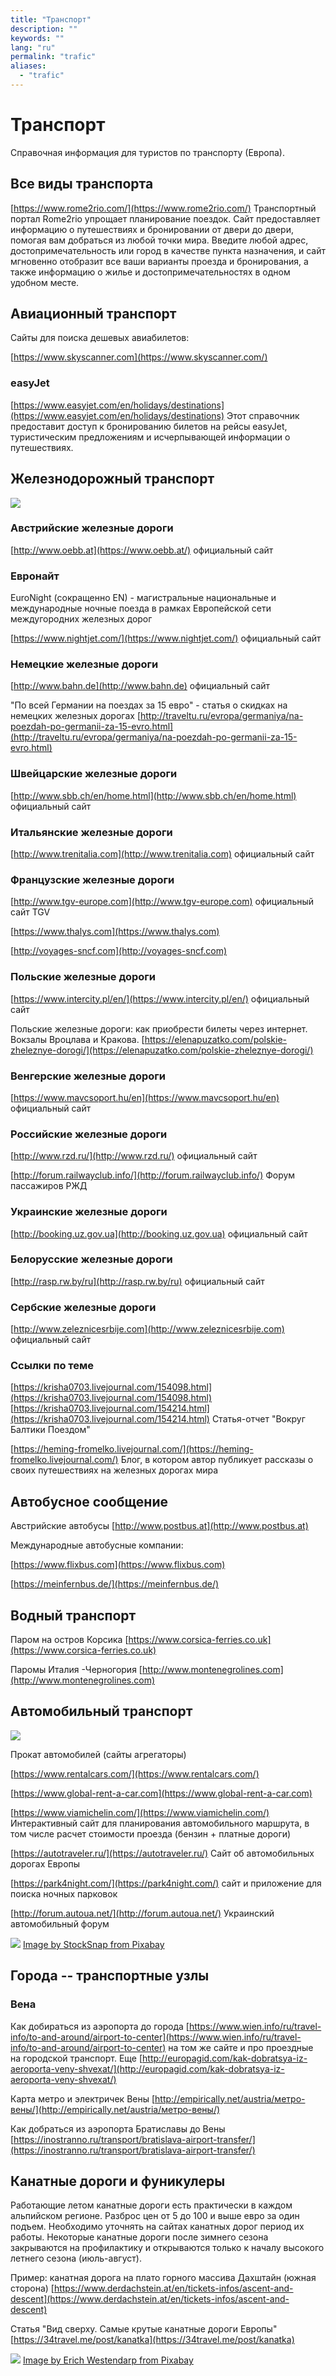 ```yaml
---
title: "Транспорт"
description: ""
keywords: ""
lang: "ru"
permalink: "trafic"
aliases:
  - "trafic"
---
```



# Транспорт

Справочная информация для туристов по транспорту (Европа).

## Все виды транспорта

[https://www.rome2rio.com/](https://www.rome2rio.com/) Транспортный портал Rome2rio упрощает планирование поездок. Сайт предоставляет информацию о путешествиях и бронировании от двери до двери, помогая вам добраться из любой точки мира. Введите любой адрес, достопримечательность или город в качестве пункта назначения, и сайт мгновенно отобразит все ваши варианты проезда и бронирования, а также информацию о жилье и достопримечательностях в одном удобном месте.

## Авиационный транспорт

Сайты для поиска дешевых авиабилетов:

[https://www.skyscanner.com](https://www.skyscanner.com/)

### easyJet

[https://www.easyjet.com/en/holidays/destinations](https://www.easyjet.com/en/holidays/destinations) Этот справочник предоставит доступ к бронированию билетов на рейсы easyJet, туристическим предложениям и исчерпывающей информации о путешествиях.

## Железнодорожный транспорт

![](../images/pixabay/chiemgau-3169873_640.jpg)

### Австрийские железные дороги

[http://www.oebb.at](https://www.oebb.at/) официальный сайт

### Eвронайт

EuroNight (сокращенно EN) - магистральные национальные и международные ночные поезда в рамках Европейской сети междугородних железных дорог

[https://www.nightjet.com/](https://www.nightjet.com/) официальный сайт

### Немецкие железные дороги

[http://www.bahn.de](http://www.bahn.de) официальный сайт

"По всей Германии на поездах за 15 евро" - статья о скидках на немецких железных дорогах [http://traveltu.ru/evropa/germaniya/na-poezdah-po-germanii-za-15-evro.html](http://traveltu.ru/evropa/germaniya/na-poezdah-po-germanii-za-15-evro.html)

### Швейцарские железные дороги

[http://www.sbb.ch/en/home.html](http://www.sbb.ch/en/home.html) официальный сайт

### Итальянские железные дороги

[http://www.trenitalia.com](http://www.trenitalia.com) официальный сайт

### Французские железные дороги

[http://www.tgv-europe.com](http://www.tgv-europe.com) официальный сайт TGV

[https://www.thalys.com](https://www.thalys.com)

[http://voyages-sncf.com](http://voyages-sncf.com)

### Польские железные дороги

[https://www.intercity.pl/en/](https://www.intercity.pl/en/) официальный сайт

Польские железные дороги: как приобрести билеты через интернет. Вокзалы Вроцлава и Кракова. [https://elenapuzatko.com/polskie-zheleznye-dorogi/](https://elenapuzatko.com/polskie-zheleznye-dorogi/)

### Венгерские железные дороги

[https://www.mavcsoport.hu/en](https://www.mavcsoport.hu/en) официальный сайт

### Российские железные дороги

[http://www.rzd.ru/](http://www.rzd.ru/) официальный сайт

[http://forum.railwayclub.info/](http://forum.railwayclub.info/) Форум пассажиров РЖД

### Украинские железные дороги

[http://booking.uz.gov.ua](http://booking.uz.gov.ua) официальный сайт

### Белорусские железные дороги

[http://rasp.rw.by/ru](http://rasp.rw.by/ru) официальный сайт

### Сербские железные дороги

[http://www.zeleznicesrbije.com](http://www.zeleznicesrbije.com) официальный сайт

### Ссылки по теме

[https://krisha0703.livejournal.com/154098.html](https://krisha0703.livejournal.com/154098.html) [https://krisha0703.livejournal.com/154214.html](https://krisha0703.livejournal.com/154214.html) Статья-отчет "Вокруг Балтики Поездом"

[https://heming-fromelko.livejournal.com/](https://heming-fromelko.livejournal.com/) Блог, в котором автор публикует рассказы о своих путешествиях на железных дорогах мира

## Автобусное сообщение

Австрийские автобусы [http://www.postbus.at](http://www.postbus.at)

Международные автобусные компании:

[https://www.flixbus.com](https://www.flixbus.com)

[https://meinfernbus.de/](https://meinfernbus.de/)

## Водный транспорт

Паром на остров Корсика [https://www.corsica-ferries.co.uk](https://www.corsica-ferries.co.uk)

Паромы Италия -Черногория [http://www.montenegrolines.com](http://www.montenegrolines.com)

## Автомобильный транспорт

![](../images/pixabay/highway-3775809_640.jpg)

Прокат автомобилей (сайты агрегаторы)

[https://www.rentalcars.com/](https://www.rentalcars.com/)

[https://www.global-rent-a-car.com](https://www.global-rent-a-car.com)

[https://www.viamichelin.com/](https://www.viamichelin.com/) Интерактивный сайт для планирования автомобильного маршрута, в том числе расчет стоимости проезда (бензин + платные дороги)

[https://autotraveler.ru/](https://autotraveler.ru/) Сайт об автомобильных дорогах Европы

[https://park4night.com/](https://park4night.com/) сайт и приложение для поиска ночных парковок

[http://forum.autoua.net/](http://forum.autoua.net/) Украинский автомобильный форум

[![](../images/pixabay/highland-2576780_640.jpg)](../images/pixabay/highland-2576780_1280.jpg) [Image by StockSnap from Pixabay](https://pixabay.com/photos/highland-cliff-rock-hill-travel-2576780/)

## Города -- транспортные узлы

### Вена

Как добираться из аэропорта до города [https://www.wien.info/ru/travel-info/to-and-around/airport-to-center](https://www.wien.info/ru/travel-info/to-and-around/airport-to-center) на том же сайте и про проездные на городской транспорт. Еще [http://europagid.com/kak-dobratsya-iz-aeroporta-veny-shvexat/](http://europagid.com/kak-dobratsya-iz-aeroporta-veny-shvexat/)

Карта метро и электричек Вены [http://empirically.net/austria/метро-вены/](http://empirically.net/austria/метро-вены/)

Как добраться из аэропорта Братиславы до Вены [https://inostranno.ru/transport/bratislava-airport-transfer/](https://inostranno.ru/transport/bratislava-airport-transfer/)

## Канатные дороги и фуникулеры

Работающие летом канатные дороги есть практически в каждом альпийском регионе. Разброс цен от 5 до 100 и выше евро за один подъем. Необходимо уточнять на сайтах канатных дорог период их работы. Некоторые канатные дороги после зимнего сезона закрываются на профилактику и открываются только к началу высокого летнего сезона (июль-август).

Пример: канатная дорога на плато горного массива Дахштайн (южная сторона) [https://www.derdachstein.at/en/tickets-infos/ascent-and-descent](https://www.derdachstein.at/en/tickets-infos/ascent-and-descent)

Статья "Вид сверху. Самые крутые канатные дороги Европы" [https://34travel.me/post/kanatka](https://34travel.me/post/kanatka)

[![](../images/pixabay/funicular-railway-1611996_640.jpg)](../images/pixabay/funicular-railway-1611996_1280.jpg) [Image by Erich Westendarp from Pixabay](https://pixabay.com/photos/funicular-railway-aussichtspinkt-1611996/)
